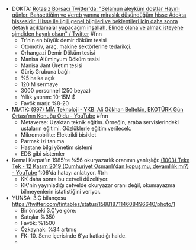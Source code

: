 - DOKTA: [Rotasız Borsacı Twitter'da: "Selamun aleyküm dostlar Hayırlı günler. Bahsettiğim ve #ercb yanına miraslık düşündüğüm hisse #dokta hissesidir. Hisse ile ilgili genel bilgileri ve beklentileri için daha sonra detaylı açıklamalar yapacağım inşallah. Elinde olana ve almak isteyene şimdiden hayırlı olsun" / Twitter](https://twitter.com/rotasizborsaci/status/1588060064660733960) #fnn
	- Tr'nin en büyük demir döküm tesisi
	- Otomotiv, araç, makine sektörlerine tedarikçi.
	- Orhangazi Demir Döküm tesisi
	- Manisa Alüminyum Döküm tesisi
	- Manisa Jant Üretim tesisi
	- Güriş Grubuna bağlı
	- %5 halka açık
	- 120 M sermaye
	- 3000 personnel (250 beyaz)
	- Yıllık yatırım: 10-15M $
	- Favök marjı: %8-20
- MIATK: [(997) MİA Teknoloji - YKB. Ali Gökhan Beltekin, EKOTÜRK Gün Ortası'nın Konuğu Oldu - YouTube](https://www.youtube.com/watch?v=8fCOXkuOPro) #fnn
	- Metaverse: Uzaktan teknik eğitim. Örneğin, araba servislerindeki ustaların eğitimi. Gözlüklerle eğitim verilecek.
	- Mikromobilite: Elektrikli bisiklet
	- Parmak izi tanıma
	- Hastane bilgi yönetim sistemi
	- EDS gibi sistemler
- Kemal Karpat'ın 1985'te %56 okuryazarlık oranının yanlışlığı:
  [(1003) Teke Tek - 12 Kasım 2019 (Cumhuriyet Osmanlı'dan kopuş mu, devamlılık mı?) - YouTube](https://www.youtube.com/watch?v=pRWtU-tilKA) 1:06'da hatayı anlatıyor. #trh
	- KK daha sonra bu cetveli düzeltiyor.
	- KK'nin yayınladığı cetvelde okuryazar oranı değil, okumayazma bilmeyenlerin istatistiğini veriyor.
- YUNSA: 3.Ç bilançosu https://twitter.com/fintables/status/1588187114608496640/photo/1
	- Bir önceki 3.Ç'ye göre:
	- Satışlar %350
	- Favök: %1500
	- Özkaynak: %34 artmış
	- FK: 10. Sene içerisinde 6'ya katladığı halde.
	-